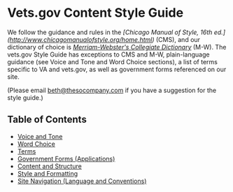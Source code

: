 # Vets.gov Content Style Guide

We follow the guidance and rules in the *[Chicago Manual of Style, 16th ed.] (http://www.chicagomanualofstyle.org/home.html)* (CMS), and our dictionary of choice is [*Merriam-Webster's Collegiate Dictionary*](http://www.merriam-webster.com/) (M-W). The vets.gov Style Guide has exceptions to CMS and M-W, plain-language guidance (see Voice and Tone and Word Choice sections), a list of terms specific to VA and vets.gov, as well as government forms referenced on our site.

(Please email beth@thesocompany.com if you have a suggestion for the style guide.)

## Table of Contents

- [Voice and Tone](https://github.com/department-of-veterans-affairs/vets.gov-content-style-guide/blob/master/voice-and-tone.md)
- [Word Choice](https://github.com/department-of-veterans-affairs/vets.gov-content-style-guide/blob/master/word-choice.md)
- [Terms](https://github.com/department-of-veterans-affairs/vets.gov-content-style-guide/blob/master/terms.md)
- [Government Forms (Applications)](https://github.com/department-of-veterans-affairs/vets.gov-content-style-guide/blob/master/forms.md)
- [Content and Structure](https://github.com/department-of-veterans-affairs/vets.gov-content-style-guide/blob/master/content-and-structure.md)
- [Style and Formatting](https://github.com/department-of-veterans-affairs/vets.gov-content-style-guide/blob/master/style-and-formatting.md)
- [Site Navigation (Language and Conventions)](https://github.com/department-of-veterans-affairs/vets.gov-content-style-guide/blob/master/site-navigation.md)
